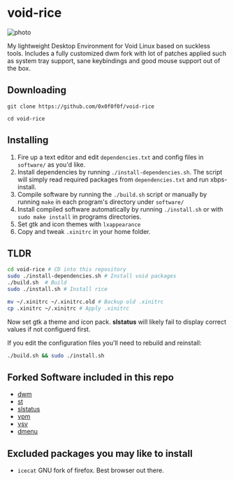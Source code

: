 # void-rice

![photo](https://raw.githubusercontent.com/0x0f0f0f/void-rice/master/screenshot.png)

My lightweight Desktop Environment for Void Linux based on suckless tools.
Includes a fully customized dwm fork with lot of patches applied such as  system tray support, sane keybindings and good mouse support out of the box.

## Downloading

`git clone https://github.com/0x0f0f0f/void-rice`

`cd void-rice`

## Installing

1) Fire up a text editor and edit `dependencies.txt` and config files in `software/` as you'd like. 
2) Install dependencies by running `./install-dependencies.sh`. The script will simply read required packages from `dependencies.txt` and run xbps-install.
3) Compile software by running the `./build.sh` script or manually by running `make` in each program's directory under `software/`
4) Install compiled software automatically by running `./install.sh` or with `sudo make install` in programs directories.
5) Set gtk and icon themes with `lxappearance`
6) Copy and tweak `.xinitrc` in your home folder.

## TLDR
```sh
cd void-rice # CD into this repository
sudo ./install-dependencies.sh # Install void packages
./build.sh  # Build
sudo ./install.sh # Install rice

mv ~/.xinitrc ~/.xinitrc.old # Backup old .xinitrc
cp .xinitrc ~/.xinitrc # Apply .xinitrc
```

Now set gtk a theme and icon pack. **slstatus** will likely fail to display correct values if not configuerd first.

If you edit the configuration files you'll need to rebuild and reinstall:
```sh
./build.sh && sudo ./install.sh
```

## Forked Software included in this repo
* [dwm](https://dwm.suckless.org/)
* [st](https://st.suckless.org/)
* [slstatus](https://tools.suckless.org/slstatus/)
* [vpm](https://github.com/bahamas10/vpm)
* [vsv](https://github.com/bahamas10/vsv)
* [dmenu](https://tools.suckless.org/dmenu/)
  

## Excluded packages you may like to install
* `icecat` GNU fork of firefox. Best browser out there.
